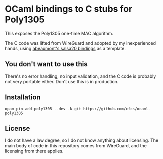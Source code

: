 # OCaml bindings to C stubs for Poly1305

This exposes the Poly1305 one-time MAC algorithm.

The C code was lifted from WireGuard and adopted by my inexperienced hands, using [abeaumont's salsa20 bindings](https://github.com/abeaumont/ocaml-salsa20-core) as a template.

## You don't want to use this

There's no error handling, no input validation, and the C code is probably not very portable either. Don't use this is in production.

## Installation

```
opam pin add poly1305 --dev -k git https://github.com/cfcs/ocaml-poly1305
```

## License

I do not have a law degree, so I do not know anything about licensing.
The main body of code in this repository comes from WireGuard, and the licensing from there applies.
